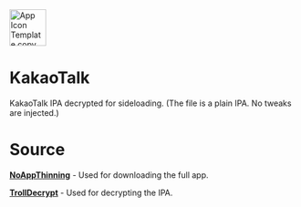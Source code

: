 <img width="64" height="64" alt="App Icon Template copy" src="https://github.com/user-attachments/assets/9e46f44a-fa35-45f5-a0d8-f871c1be145d" />

# KakaoTalk
KakaoTalk IPA decrypted for sideloading. (The file is a plain IPA. No tweaks are injected.)


# Source
[**NoAppThinning**](https://alias20.gitlab.io/apt/debs/it.ned.noappthinning_1.1_iphoneos-arm64.deb) - Used for downloading the full app.

**[TrollDecrypt](https://github.com/donato-fiore/TrollDecrypt)** - Used for decrypting the IPA.
